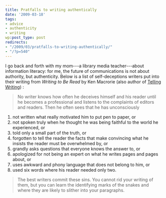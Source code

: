 ```yaml
---
title: Pratfalls to writing authentically
date: '2009-03-18'
tags:
- advice
- authenticity
- writing
wp:post_type: post
redirects:
- "/2009/03/pratfalls-to-writing-authentically/"
- "/?p=540"
---
```


I go back and forth with my mom---a library media teacher---about information literacy: for me, the future of communications is not about authority, but authenticity. Below is a list of self-deceptions writers put into their writing from _Writing to Be Read_ by Ken Macrorie (also author of [Telling Writing](http://www.amazon.com/Telling-Writing-Ken-Macrorie/dp/0867091533)) :

>

> No writer knows how often he deceives himself and his reader until he becomes a professional and listens to the complaints of editors and readers. Then he often sees that he has unconsciously

1. not written what really motivated him to put pen to paper, or
2. not spoken truly when he thought he was being faithful to the world he experienced, or
3. told only a small part of the truth, or
4. forgotten to tell the reader the facts that make convincing what he insists the reader must be overwhelmed by, or
5. grandly asks questions that everyone knows the answer to, or
6. apologized for not being an expert on what he writes pages and pages about, or
7. uses awkward and phony language that does not belong to him, or
8. used six words where his reader needed only two.

> The best writers commit these sins. You cannot rid your writing of them, but you can learn the identifying marks of the snakes and where they are likely to slither into your paragraphs.

